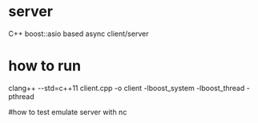 # server
C++ boost::asio based async client/server

# how to run
clang++ --std=c++11 client.cpp -o client -lboost_system -lboost_thread -pthread

#how to test
emulate server with nc

